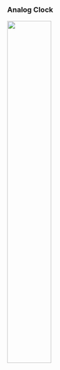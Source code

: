 ### Analog Clock

<img src="https://user-images.githubusercontent.com/58749629/211146977-3e4a8286-6f4b-4d8d-8496-4ca0ea5a7f8d.PNG" style=" width: 45%; height: 45%;"></img>
